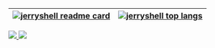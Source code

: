 | <a href="https://github-readme-stats.vercel.app/api?theme=github_dark&username=jerryshell&count_private=true&show_icons=true&include_all_commits=true&hide_border=true" target="_blank"><img align="center" src="https://github-readme-stats.vercel.app/api?theme=github_dark&username=jerryshell&count_private=true&show_icons=true&include_all_commits=true&hide_border=true" alt="jerryshell readme card" /></a> | <a href="https://github-readme-stats.vercel.app/api/top-langs/?theme=github_dark&username=jerryshell&count_private=true&show_icons=true&include_all_commits=true&hide_border=true&layout=compact&hide=vue,html,javascript,scss" target="_blank"><img align="center" src="https://github-readme-stats.vercel.app/api/top-langs/?theme=github_dark&username=jerryshell&count_private=true&show_icons=true&include_all_commits=true&hide_border=true&layout=compact&hide=vue,html,javascript,scss" alt="jerryshell top langs" /></a> |
| ------------------------------------------------------------------------------------------------------------------------------------------------------------------------------------------------------------------------------------------------------------------------------------------------------------------------------------------------------------------------------------------------------------------- | --------------------------------------------------------------------------------------------------------------------------------------------------------------------------------------------------------------------------------------------------------------------------------------------------------------------------------------------------------------------------------------------------------------------------------------------------------------------------------------------------------------------------------- |

<a href="https://patreon.com/jerryshell" target="_blank">
<img src="https://img.shields.io/badge/patreon-buy%20me%20a%20coffee-%23FF424D?style=for-the-badge&logo=patreon" >
</a>

<a href="https://afdian.net/@jerryshell" target="_blank">
<img src="https://img.shields.io/badge/%E7%88%B1%E5%8F%91%E7%94%B5-请我喝杯咖啡-%239172D3?style=for-the-badge&logo=Hyper" >
</a>

